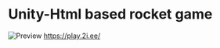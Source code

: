 # Unity-Html based rocket game
![Preview](https://play.2i.ee/play/assets/pewview2.PNG)
https://play.2i.ee/
